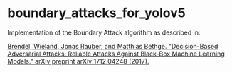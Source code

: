 # boundary_attacks_for_yolov5

Implementation of the Boundary Attack algorithm as described in:

[Brendel, Wieland, Jonas Rauber, and Matthias Bethge. "Decision-Based Adversarial Attacks: Reliable Attacks Against Black-Box Machine Learning Models." arXiv preprint arXiv:1712.04248 (2017).](https://arxiv.org/abs/1712.04248)

